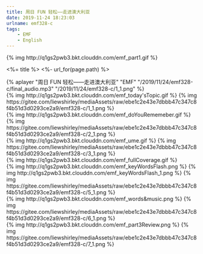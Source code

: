 ```yaml
---
title: 周日 FUN 轻松——走进澳大利亚
date: 2019-11-24 18:23:03
urlname: emf328-c
tags:
    - EMF
    - English
---
```

 [//]: # (Part1 今日课程)
 <div>{% img http://q1gs2pwb3.bkt.clouddn.com/emf_part1.gif %}</div>
 <!-- more -->
 
 <%= title %>
 <%- url_for(page.path) %>
 <div>
  {% aplayer "周日 FUN 轻松——走进澳大利亚" "EMF" "/2019/11/24/emf328-c/final_audio.mp3"  "/2019/11/24/emf328-c/1_1.png" %}
  
  </div>
  
  [//]: # (今日话题 Today's Topic)
  <div> 
  {% img http://q1gs2pwb3.bkt.clouddn.com/emf_today'sTopic.gif %}
  {% img https://gitee.com/liewshirley/mediaAssets/raw/ebe1c2e43e7dbbb47c347c8f4b51d3d0293ce2a9/emf328-c/1_1.png %}
  </div>
  
  
  [//]: # (温故知新 Do You Remember?)
  <div>
  {% img http://q1gs2pwb3.bkt.clouddn.com/emf_doYouRememeber.gif %}
  {% img https://gitee.com/liewshirley/mediaAssets/raw/ebe1c2e43e7dbbb47c347c8f4b51d3d0293ce2a9/emf328-c/2_1.png %}
  </div>
  
  
  [//]: # (小麦叔叔 UME)
  <div>
  {% img http://q1gs2pwb3.bkt.clouddn.com/emf_ume.gif %}
  {% img https://gitee.com/liewshirley/mediaAssets/raw/ebe1c2e43e7dbbb47c347c8f4b51d3d0293ce2a9/emf328-c/3_1.png %}
  </div>
  
  
  [//]: # (全文讲解 Full Coverage)
  <div>{% img http://q1gs2pwb3.bkt.clouddn.com/emf_fullCoverage.gif %}</div>
  
  
  [//]: # (核心词汇 Key Words Flash)
  <div>
  {% img http://q1gs2pwb3.bkt.clouddn.com/emf_keyWordsFlash.png %}
  {% img http://q1gs2pwb3.bkt.clouddn.com/emf_keyWordsFlash_1.png %}
  {% img https://gitee.com/liewshirley/mediaAssets/raw/ebe1c2e43e7dbbb47c347c8f4b51d3d0293ce2a9/emf328-c/5_1.png %}
  </div>
  
  
  [//]: # (Part2 Words & Music)
  <div>
  {% img http://q1gs2pwb3.bkt.clouddn.com/emf_words&music.png %}
  {% img https://gitee.com/liewshirley/mediaAssets/raw/ebe1c2e43e7dbbb47c347c8f4b51d3d0293ce2a9/emf328-c/6_1.png %}
  </div>
  
  
  [//]: # (Part3 温故知新)
  <div>
  {% img http://q1gs2pwb3.bkt.clouddn.com/emf_part3Review.png %}
  {% img https://gitee.com/liewshirley/mediaAssets/raw/ebe1c2e43e7dbbb47c347c8f4b51d3d0293ce2a9/emf328-c/7_1.png %}
  </div>
  
  
